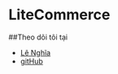 # LiteCommerce

##Theo dõi tôi tại

- [Lê Nghĩa]("https://fb.com/lenghia.ln97")
- [gitHub]("https://github.com/le-nghia")
